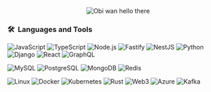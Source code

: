 <div align="center">
  <img src='https://i.pinimg.com/originals/01/ec/5c/01ec5c37f26599b290176e884962c7d1.gif' alt='Obi wan hello there' />


</div>

### 🛠 &nbsp;Languages and Tools
![JavaScript](https://img.shields.io/badge/-JavaScript-333333?style=flat&logo=javascript)
![TypeScript](https://img.shields.io/badge/-TypeScript-3178C6?style=flat&logo=typescript)
![Node.js](https://img.shields.io/badge/-Node.js-79B461?style=flat&logo=node.js&logoColor=white)
![Fastify](https://img.shields.io/badge/-Fastify-000000?style=flat&logo=fastify)
![NestJS](https://img.shields.io/badge/-NestJS-E0234E?style=flat&logo=nestjs)
![Python](https://img.shields.io/badge/-Python-333333?style=flat&logo=python)
![Django](https://img.shields.io/badge/-Django-092E20?style=flat&logo=django)
![React](https://img.shields.io/badge/-React-333333?style=flat&logo=react)
![GraphQL](https://img.shields.io/badge/-GraphQL-E10098?style=flat&logo=graphql)

![MySQL](https://img.shields.io/badge/-MySQL-333333?style=flat&logo=mysql)
![PostgreSQL](https://img.shields.io/badge/-PostgreSQL-336791?style=flat&logo=PostgreSQL)
![MongoDB](https://img.shields.io/badge/-MongoDB-47A248?style=flat&logo=mongodb)
![Redis](https://img.shields.io/badge/-Redis-DC382D?style=flat&logo=redis)

![Linux](https://img.shields.io/badge/-Linux-003366?style=flat&logo=linux)
![Docker](https://img.shields.io/badge/-Docker-2496ED?style=flat&logo=docker)
![Kubernetes](https://img.shields.io/badge/-Kubernetes-326CE5?style=flat&logo=kubernetes)
![Rust](https://img.shields.io/badge/-Rust-000000?style=flat&logo=rust)
![Web3](https://img.shields.io/badge/-Web3-F16822?style=flat&logo=web3.js)
![Azure](https://img.shields.io/badge/-Azure-0078D4?style=flat&logo=microsoft-azure)
![Kafka](https://img.shields.io/badge/-Kafka-231F20?style=flat&logo=apache-kafka)


